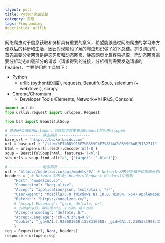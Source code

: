 ```yaml
---
layout: post
title: Python爬虫总结
category: 网络
tags: Programming
description：urllib
---
```


网络爬虫对于信息获取和分析具有重要的意义，希望能够通过网络爬虫的学习来方便以后的科研和生活，因此对现阶段了解的爬虫知识做了如下总结。抓取网页前，首先需要分析网页是静态网页和动态网页，静态网页比较容易抓取，而动态网页需要分析动态加载部分的请求（请求得到的链接，分析得到需要发送请求的header）。主要使用的工具如下：

- Python
  - urllib (python标准库), requests, BeautifulSoup, selenium (+ webdriver), scrapy
- Chrome/Chromium
  - Developer Tools (Elements, Network→XHR/JS, Console)



```python
import urllib
from urllib.request import urlopen, Request

from bs4 import BeautifulSoup

# 静态网页直接用urlopen，动态网页需要先用Request然后再urlopen
# -------------- 静态网页 --------------
base_url = "https://baike.baidu.com"
url = base_url + "/item/%E7%BD%91%E7%BB%9C%E7%88%AC%E8%99%AB/5162711"
html = urlopen(url).read().decode('utf-8')
soup = BeautifulSoup(html, features='lxml')
sub_urls = soup.find_all("a", {"target": "_blank"})

# -------------- 动态网页 --------------
url = 'https://modelzoo.co/api/models/0/' # Network→XHR分析得到动态部分在url
headers = { # Network→XHR→0/→Headers(Request Headers)中得到
    "Host": "modelzoo.co",
    "Connection": "keep-alive",
    "Accept": "application/json, text/plain, */*",
    "User-Agent": "Mozilla/5.0 (Windows NT 10.0; Win64; x64) AppleWebKit/537.36 (KHTML, like Gecko) Chrome/66.0.3359.139 Safari/537.36",
    "Referer": "https://modelzoo.co/",
    # "Accept-Encoding": "gzip, deflate, br", 
    # 去除gzip后，编码是字符，不去除，是二进制
    "Accept-Encoding": "deflate, br",
    "Accept-Language": "zh-CN,zh;q=0.9",
    "Cookie": "_ga=GA1.2.920681968.1558316088; _gid=GA1.2.2105351998.1558316088"
    }
req = Request(url, None, headers)
response = urlopen(req)
```





